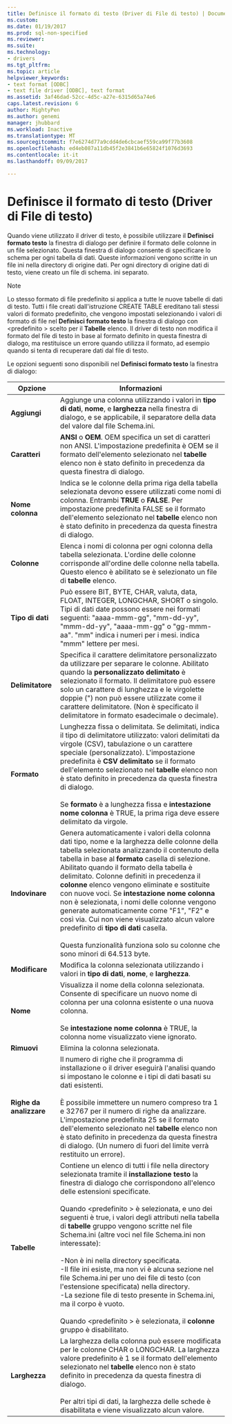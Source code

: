 ```yaml
---
title: Definisce il formato di testo (Driver di File di testo) | Documenti Microsoft
ms.custom: 
ms.date: 01/19/2017
ms.prod: sql-non-specified
ms.reviewer: 
ms.suite: 
ms.technology:
- drivers
ms.tgt_pltfrm: 
ms.topic: article
helpviewer_keywords:
- text format [ODBC]
- text file driver [ODBC], text format
ms.assetid: 3af46dad-52cc-4d5c-a27e-6315d65a74e6
caps.latest.revision: 6
author: MightyPen
ms.author: genemi
manager: jhubbard
ms.workload: Inactive
ms.translationtype: MT
ms.sourcegitcommit: f7e6274d77a9cdd4de6cbcaef559ca99f77b3608
ms.openlocfilehash: ed4eb087a11db45f2e3841b6e65824f1076d3693
ms.contentlocale: it-it
ms.lasthandoff: 09/09/2017

---
```

# <a name="defining-text-format-text-file-driver"></a>Definisce il formato di testo (Driver di File di testo)
Quando viene utilizzato il driver di testo, è possibile utilizzare il **Definisci formato testo** la finestra di dialogo per definire il formato delle colonne in un file selezionato. Questa finestra di dialogo consente di specificare lo schema per ogni tabella di dati. Queste informazioni vengono scritte in un file ini nella directory di origine dati. Per ogni directory di origine dati di testo, viene creato un file di schema. ini separato.  
  
> [!NOTE]  
>  Lo stesso formato di file predefinito si applica a tutte le nuove tabelle di dati di testo. Tutti i file creati dall'istruzione CREATE TABLE ereditano tali stessi valori di formato predefinito, che vengono impostati selezionando i valori di formato di file nel **Definisci formato testo** la finestra di dialogo con \<predefinito > scelto per il **Tabelle** elenco. Il driver di testo non modifica il formato del file di testo in base al formato definito in questa finestra di dialogo, ma restituisce un errore quando utilizza il formato, ad esempio quando si tenta di recuperare dati dal file di testo.  
  
 Le opzioni seguenti sono disponibili nel **Definisci formato testo** la finestra di dialogo:  
  
|Opzione|Informazioni|  
|------------|-----------------|  
|**Aggiungi**|Aggiunge una colonna utilizzando i valori in **tipo di dati**, **nome**, e **larghezza** nella finestra di dialogo, e se applicabile, il separatore della data del valore dal file Schema.ini.|  
|**Caratteri**|**ANSI** o **OEM**. OEM specifica un set di caratteri non ANSI. L'impostazione predefinita è OEM se il formato dell'elemento selezionato nel **tabelle** elenco non è stato definito in precedenza da questa finestra di dialogo.|  
|**Nome colonna**|Indica se le colonne della prima riga della tabella selezionata devono essere utilizzati come nomi di colonna. Entrambi **TRUE** o **FALSE**. Per impostazione predefinita FALSE se il formato dell'elemento selezionato nel **tabelle** elenco non è stato definito in precedenza da questa finestra di dialogo.|  
|**Colonne**|Elenca i nomi di colonna per ogni colonna della tabella selezionata. L'ordine delle colonne corrisponde all'ordine delle colonne nella tabella. Questo elenco è abilitato se è selezionato un file di **tabelle** elenco.|  
|**Tipo di dati**|Può essere BIT, BYTE, CHAR, valuta, data, FLOAT, INTEGER, LONGCHAR, SHORT o singolo. Tipi di dati date possono essere nei formati seguenti: "aaaa-mmm-gg", "mm-dd-yy", "mmm-dd-yy", "aaaa-mm-gg" o "gg-mmm-aa". "mm" indica i numeri per i mesi. indica "mmm" lettere per mesi.|  
|**Delimitatore**|Specifica il carattere delimitatore personalizzato da utilizzare per separare le colonne. Abilitato quando la **personalizzato delimitato** è selezionato il formato. Il delimitatore può essere solo un carattere di lunghezza e le virgolette doppie (") non può essere utilizzate come il carattere delimitatore. (Non è specificato il delimitatore in formato esadecimale o decimale).|  
|**Formato**|Lunghezza fissa o delimitata. Se delimitati, indica il tipo di delimitatore utilizzato: valori delimitati da virgole (CSV), tabulazione o un carattere speciale (personalizzato). L'impostazione predefinita è **CSV delimitato** se il formato dell'elemento selezionato nel **tabelle** elenco non è stato definito in precedenza da questa finestra di dialogo.<br /><br /> Se **formato** è a lunghezza fissa e **intestazione nome colonna** è TRUE, la prima riga deve essere delimitato da virgole.|  
|**Indovinare**|Genera automaticamente i valori della colonna dati tipo, nome e la larghezza delle colonne della tabella selezionata analizzando il contenuto della tabella in base al **formato** casella di selezione. Abilitato quando il formato della tabella è delimitato. Colonne definiti in precedenza il **colonne** elenco vengono eliminate e sostituite con nuove voci. Se **intestazione nome colonna** non è selezionata, i nomi delle colonne vengono generate automaticamente come "F1", "F2" e così via. Cui non viene visualizzato alcun valore predefinito di **tipo di dati** casella.<br /><br /> Questa funzionalità funziona solo su colonne che sono minori di 64.513 byte.|  
|**Modificare**|Modifica la colonna selezionata utilizzando i valori in **tipo di dati**, **nome**, e **larghezza**.|  
|**Nome**|Visualizza il nome della colonna selezionata. Consente di specificare un nuovo nome di colonna per una colonna esistente o una nuova colonna.<br /><br /> Se **intestazione nome colonna** è TRUE, la colonna nome visualizzato viene ignorato.|  
|**Rimuovi**|Elimina la colonna selezionata.|  
|**Righe da analizzare**|Il numero di righe che il programma di installazione o il driver eseguirà l'analisi quando si impostano le colonne e i tipi di dati basati su dati esistenti.<br /><br /> È possibile immettere un numero compreso tra 1 e 32767 per il numero di righe da analizzare. L'impostazione predefinita 25 se il formato dell'elemento selezionato nel **tabelle** elenco non è stato definito in precedenza da questa finestra di dialogo. (Un numero di fuori del limite verrà restituito un errore).|  
|**Tabelle**|Contiene un elenco di tutti i file nella directory selezionata tramite il **installazione testo** la finestra di dialogo che corrispondono all'elenco delle estensioni specificate.<br /><br /> Quando \<predefinito > è selezionata, e uno dei seguenti è true, i valori degli attributi nella tabella di **tabelle** gruppo vengono scritte nel file Schema.ini (altre voci nel file Schema.ini non interessate):<br /><br /> -Non è ini nella directory specificata.<br />-Il file ini esiste, ma non vi è alcuna sezione nel file Schema.ini per uno dei file di testo (con l'estensione specificata) nella directory.<br />-La sezione file di testo presente in Schema.ini, ma il corpo è vuoto.<br /><br /> Quando \<predefinito > è selezionata, il **colonne** gruppo è disabilitato.|  
|**Larghezza**|La larghezza della colonna può essere modificata per le colonne CHAR o LONGCHAR. La larghezza valore predefinito è 1 se il formato dell'elemento selezionato nel **tabelle** elenco non è stato definito in precedenza da questa finestra di dialogo.<br /><br /> Per altri tipi di dati, la larghezza delle schede è disabilitata e viene visualizzato alcun valore.|

